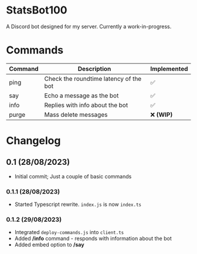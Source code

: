 # StatsBot100
A Discord bot designed for my server. Currently a work-in-progress.

# Commands
| Command | Description | Implemented |
|---|---|---|
| ping | Check the roundtime latency of the bot | ✅ |
| say | Echo a message as the bot | ✅ |
| info | Replies with info about the bot | ✅ |
| purge | Mass delete messages | ❌ **(WIP)**|

# Changelog
## 0.1 (28/08/2023)
- Initial commit; Just a couple of basic commands
### 0.1.1 (28/08/2023)
- Started Typescript rewrite. `index.js` is now `index.ts`
### 0.1.2 (29/08/2023)
- Integrated `deploy-commands.js` into `client.ts`
- Added **/info** command - responds with information about the bot
- Added embed option to **/say**